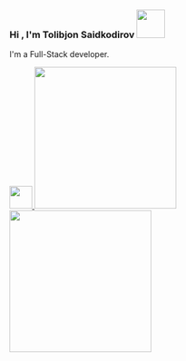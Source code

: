 ### Hi , I'm Tolibjon Saidkodirov <img src="https://media.giphy.com/media/gM5qFksULw54NMWyry/giphy.gif" width="50px">

I'm a Full-Stack developer. <br>

<a href="https://t.me/saidkodirov">
<img src="https://cdn.icon-icons.com/icons2/2201/PNG/512/telegram_logo_circle_icon_134012.png" width= "40px">
</a>
<img src='https://user-images.githubusercontent.com/117390649/215352337-fe3a31c5-68b0-46e7-a45b-47f6c05c4826.gif' width=250>

<img src='https://i.pinimg.com/originals/03/2e/dd/032eddfee4e410ef9ee28165787fddb8.gif' width=250>
